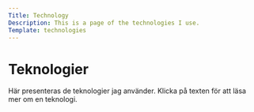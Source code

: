 ```yaml
---
Title: Technology
Description: This is a page of the technologies I use.
Template: technologies
---
```


Teknologier
==========================

Här presenteras de teknologier jag använder. Klicka på texten för att läsa mer om en teknologi.
